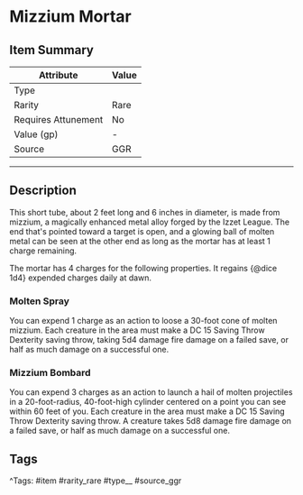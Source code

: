 # Mizzium Mortar

## Item Summary

| Attribute            | Value                        |
|----------------------|------------------------------|
| Type                 |   |
| Rarity               | Rare             |
| Requires Attunement  | No                |
| Value (gp)           | -    |
| Source               | GGR |

---

## Description

This short tube, about 2 feet long and 6 inches in diameter, is made from mizzium, a magically enhanced metal alloy forged by the Izzet League. The end that's pointed toward a target is open, and a glowing ball of molten metal can be seen at the other end as long as the mortar has at least 1 charge remaining.

The mortar has 4 charges for the following properties. It regains {@dice 1d4} expended charges daily at dawn.

### Molten Spray

You can expend 1 charge as an action to loose a 30-foot cone of molten mizzium. Each creature in the area must make a DC 15 Saving Throw Dexterity saving throw, taking 5d4 damage fire damage on a failed save, or half as much damage on a successful one.

### Mizzium Bombard

You can expend 3 charges as an action to launch a hail of molten projectiles in a 20-foot-radius, 40-foot-high cylinder centered on a point you can see within 60 feet of you. Each creature in the area must make a DC 15 Saving Throw Dexterity saving throw. A creature takes 5d8 damage fire damage on a failed save, or half as much damage on a successful one.

## Tags

^Tags: #item #rarity_rare #type__ #source_ggr